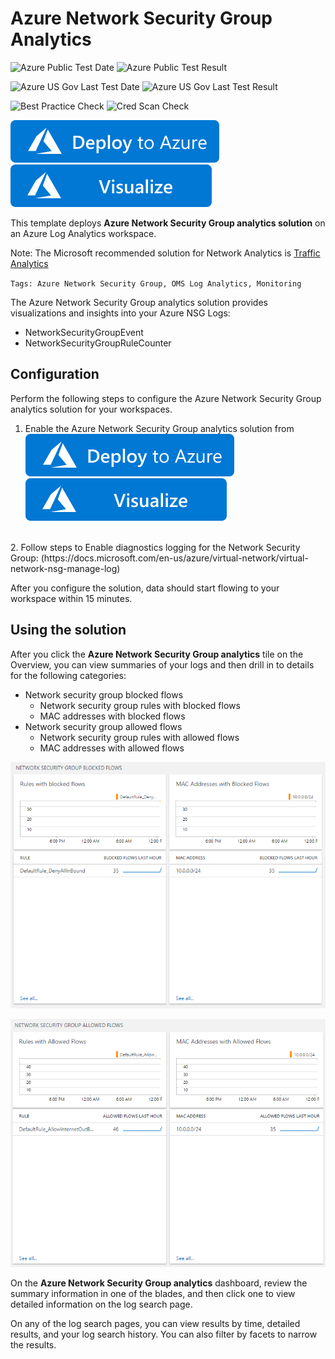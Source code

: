 # Azure Network Security Group Analytics

![Azure Public Test Date](https://azurequickstartsservice.blob.core.windows.net/badges/oms-azurensg-solution/PublicLastTestDate.svg)
![Azure Public Test Result](https://azurequickstartsservice.blob.core.windows.net/badges/oms-azurensg-solution/PublicDeployment.svg)

![Azure US Gov Last Test Date](https://azurequickstartsservice.blob.core.windows.net/badges/oms-azurensg-solution/FairfaxLastTestDate.svg)
![Azure US Gov Last Test Result](https://azurequickstartsservice.blob.core.windows.net/badges/oms-azurensg-solution/FairfaxDeployment.svg)

![Best Practice Check](https://azurequickstartsservice.blob.core.windows.net/badges/oms-azurensg-solution/BestPracticeResult.svg)
![Cred Scan Check](https://azurequickstartsservice.blob.core.windows.net/badges/oms-azurensg-solution/CredScanResult.svg)

[![Deploy To Azure](https://raw.githubusercontent.com/Azure/azure-quickstart-templates/master/1-CONTRIBUTION-GUIDE/images/deploytoazure.svg?sanitize=true)]("https://portal.azure.com/#create/Microsoft.Template/uri/https%3A%2F%2Fraw.githubusercontent.com%2FAzure%2Fazure-quickstart-templates%2Fmaster%2Foms-azurensg-solution%2Fazuredeploy.json")  [![Visualize](https://raw.githubusercontent.com/Azure/azure-quickstart-templates/master/1-CONTRIBUTION-GUIDE/images/visualizebutton.svg?sanitize=true)]("http://armviz.io/#/?load=https%3A%2F%2Fraw.githubusercontent.com%2FAzure%2Fazure-quickstart-templates%2Fmaster%2Foms-azurensg-solution%2Fazuredeploy.json")






This template deploys **Azure Network Security Group analytics solution** on an Azure Log Analytics workspace. 

Note: The Microsoft recommended solution for Network Analytics is [Traffic Analytics](https://docs.microsoft.com/azure/networking/network-monitoring-overview#traffic-analytics) 

`Tags: Azure Network Security Group, OMS Log Analytics, Monitoring`

The Azure Network Security Group analytics solution provides visualizations and insights into your Azure NSG Logs:
* NetworkSecurityGroupEvent
* NetworkSecurityGroupRuleCounter

## Configuration

Perform the following steps to configure the Azure Network Security Group analytics solution for your workspaces.

1. Enable the Azure Network Security Group analytics solution from<BR> [![Deploy To Azure](https://raw.githubusercontent.com/Azure/azure-quickstart-templates/master/1-CONTRIBUTION-GUIDE/images/deploytoazure.svg?sanitize=true)]("https://portal.azure.com/#create/Microsoft.Template/uri/https%3A%2F%2Fraw.githubusercontent.com%2FAzure%2Fazure-quickstart-templates%2Fmaster%2Foms-azurensg-solution%2Fazuredeploy.json")  [![Visualize](https://raw.githubusercontent.com/Azure/azure-quickstart-templates/master/1-CONTRIBUTION-GUIDE/images/visualizebutton.svg?sanitize=true)]("http://armviz.io/#/?load=https%3A%2F%2Fraw.githubusercontent.com%2FAzure%2Fazure-quickstart-templates%2Fmaster%2Foms-azurensg-solution%2Fazuredeploy.json")

<BR>
2. Follow steps to Enable diagnostics logging for the Network Security Group:
(https://docs.microsoft.com/en-us/azure/virtual-network/virtual-network-nsg-manage-log) 

After you configure the solution, data should start flowing to your workspace within 15 minutes.

## Using the solution

After you click the **Azure Network Security Group analytics** tile on the Overview, you can view summaries of your logs and then drill in to details for the following categories:

* Network security group blocked flows
  * Network security group rules with blocked flows
  * MAC addresses with blocked flows
* Network security group allowed flows
  * Network security group rules with allowed flows
  * MAC addresses with allowed flows

![image of Azure Network Security Group analytics dashboard](images/log-analytics-nsg01.png)

![image of Azure Network Security Group analytics dashboard](images/log-analytics-nsg02.png)

On the **Azure Network Security Group analytics** dashboard, review the summary information in one of the blades, and then click one to view detailed information on the log search page.

On any of the log search pages, you can view results by time, detailed results, and your log search history. You can also filter by facets to narrow the results.

